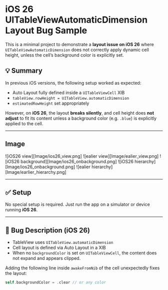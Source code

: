 # iOS 26 UITableViewAutomaticDimension Layout Bug Sample

This is a minimal project to demonstrate a **layout issue on iOS 26** where `UITableViewAutomaticDimension` does not correctly apply dynamic cell height, unless the cell’s background color is explicitly set.

## 💡 Summary

In previous iOS versions, the following setup worked as expected:

- Auto Layout fully defined inside a `UITableViewCell` XIB
- `tableView.rowHeight = UITableView.automaticDimension`
- `estimatedRowHeight` set appropriately

However, on **iOS 26**, the layout **breaks silently**, and cell height does **not adjust** to fit its content unless a background color (e.g. `.blue`) is explicitly applied to the cell.


--- 

## Image

![iOS26 view][Image/ios26_view.png] ![ealier view][Image/ealier_view.png] ![iOS26 background][Image/ios26_onbackground.png]
![iOS26 hierarchy][Image/ios26_onbackground.png] ![ealier hierarchy][Image/earlier_hierarchy.png]



---

## ✅ Setup

No special setup is required. Just run the app on a simulator or device running **iOS 26**.

---

## 🐞 Bug Description (iOS 26)

- TableView uses `UITableView.automaticDimension`
- Cell layout is defined via Auto Layout in a XIB
- When no `backgroundColor` is set on `UITableViewCell`, the content does not expand and appears clipped.

Adding the following line inside `awakeFromNib` of the cell unexpectedly fixes the layout:

```swift
self.backgroundColor = .clear // or any color
